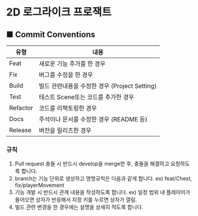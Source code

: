 #  2D 로그라이크 프로잭트

## ■ Commit Conventions

|유형|내용|
|-|-|
|Feat|새로운 기능 추가를 한 경우|
|Fix|버그를 수정을 한 경우|
|Build|빌드 관련내용을 수정한 경우 (Project Setting)|
|Test|테스트 Scene또는 코드를 추가한 경우|
|Refactor|코드를 리펙토링한 경우|
|Docs|주석이나 문서를 수정한 경우 (README 등)|
|Release|버전을 릴리즈한 경우|

### 규칙

1. Pull request 충돌 시 반드시 develop을 merge한 후, 충돌을 해결하고 요청하도록 합니다.
2. branch는 기능 단위로 생성하고 명명규칙은 다음과 같게 합니다. ex) feat/Chest, fix/playerMovement
3. 기능 개발 시 반드시 관계 내용을 작성하도록 합니다. ex) 일정 범위 내 플레이어가 들어오면 상자가 반응해서 지정 키를 누르면 상자가 열림.
4. 빌드 관련 변경을 한 경우에는 설명을 상세히 적도록 합니다.
